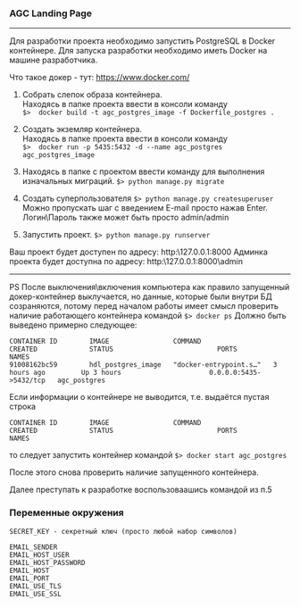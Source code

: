 ### AGC Landing Page
---

Для разработки проекта необходимо запустить PostgreSQL в Docker контейнере.
Для запуска разработки необходимо иметь Docker на машине разработчика.

Что такое докер - тут: https://www.docker.com/

1. Собрать слепок образа контейнера. <br>
Находясь в папке проекта ввести в консоли команду <br>
``$>  docker build -t agc_postgres_image -f Dockerfile_postgres .``

2. Создать экземляр контейнера. <br>
Находясь в папке проекта ввести в консоли команду <br>
``$>  docker run -p 5435:5432 -d --name agc_postgres agc_postgres_image``

3. Находясь в папке с проектом ввести команду для выполнения изначальных миграций.
``$> python manage.py migrate``

4. Создать суперпользователя
``$> python manage.py createsuperuser``
Можно пропускать шаг с введением E-mail просто нажав Enter.
Логин\Пароль также может быть просто admin/admin

5. Запустить проект.
``$> python manage.py runserver``

Ваш проект будет доступен по адресу: http:\\127.0.0.1:8000
Админка проекта будет доступна по адресу: http:\\127.0.0.1:8000\admin

---
PS
После выключения\включения компьютера как правило запущенный докер-контейнер выклучается,
но данные, которые были внутри БД созраняются, потому перед началом работы имеет смысл
проверить наличие работающего контейнера командой
``$> docker ps``
Должно быть выведено примерно следующее:
```
CONTAINER ID        IMAGE                COMMAND                  CREATED             STATUS                          PORTS                    NAMES
91008162bc59        hdl_postgres_image   "docker-entrypoint.s…"   3 hours ago         Up 3 hours                      0.0.0.0:5435->5432/tcp   agc_postgres
```
Если информации о контейнере не выводится, т.е. выдаётся пустая строка

```
CONTAINER ID        IMAGE                COMMAND                  CREATED             STATUS                          PORTS                    NAMES
```
то следует запустить контейнер командой
``$> docker start agc_postgres``

После этого снова проверить наличие запущенного контейнера.

Далее преступать к разработке воспользоваашись командой из п.5



### Переменные окружения

```
SECRET_KEY - секретный ключ (просто любой набор символов)

EMAIL_SENDER
EMAIL_HOST_USER
EMAIL_HOST_PASSWORD
EMAIL_HOST
EMAIL_PORT
EMAIL_USE_TLS
EMAIL_USE_SSL
```
